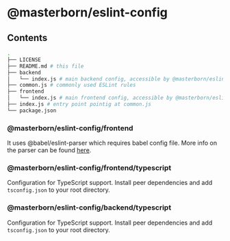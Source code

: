 # @masterborn/eslint-config

## Contents

```sh
.
├── LICENSE
├── README.md # this file
├── backend
│   └── index.js # main backend config, accessible by @masterborn/eslint-config/backend
├── common.js # commonly used ESLint rules
├── frontend
│   └── index.js # main frontend config, accessible by @masterborn/eslint-config/frontend
├── index.js # entry point pointig at common.js
└── package.json
```

### @masterborn/eslint-config/frontend
It uses @babel/eslint-parser which requires babel config file. More info on the parser can be found [here](https://github.com/babel/babel/tree/master/eslint/babel-eslint-parser).

### @masterborn/eslint-config/frontend/typescript
Configuration for TypeScript support.
Install peer dependencies and add `tsconfig.json` to your root directory.

### @masterborn/eslint-config/backend/typescript
Configuration for TypeScript support.
Install peer dependencies and add `tsconfig.json` to your root directory.

